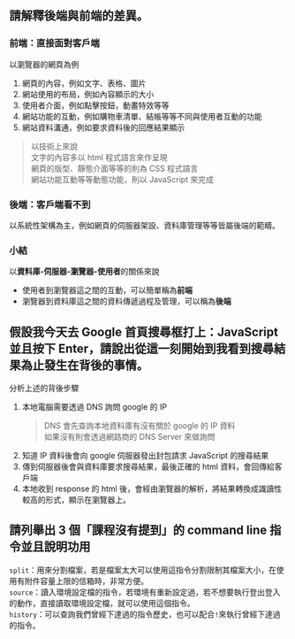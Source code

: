 ## 請解釋後端與前端的差異。
### 前端：直接面對客戶端
以瀏覽器的網頁為例
1. 網頁的內容，例如文字、表格、圖片
1. 網站使用的布局，例如內容顯示的大小
2. 使用者介面，例如點擊按鈕，動畫特效等等
3. 網站功能的互動，例如購物車清單、結帳等等不同與使用者互動的功能
4. 網站資料溝通，例如要求資料後的回應結果顯示
>以技術上來說  
文字的內容多以 html 程式語言來作呈現  
網頁的版型、靜態介面等等的則為 CSS 程式語言  
網站功能互動等等動態功能，則以 JavaScript 來完成

### 後端：客戶端看不到
以系統性架構為主，例如網頁的伺服器架設、資料庫管理等等皆屬後端的範疇。  
### 小結
以**資料庫-伺服器-瀏覽器-使用者**的關係來說  
+ 使用者到瀏覽器這之間的互動，可以簡單稱為**前端**  
+ 瀏覽器到資料庫這之間的資料傳遞過程及管理，可以稱為**後端**
## 假設我今天去 Google 首頁搜尋框打上：JavaScript 並且按下 Enter，請說出從這一刻開始到我看到搜尋結果為止發生在背後的事情。
分析上述的背後步驟
1. 本地電腦需要透過 DNS 詢問 google 的 IP  
    >DNS 會先查詢本地資料庫有沒有關於 google 的 IP 資料  
        如果沒有則會透過網路商的 DNS Server 來做詢問
2. 知道 IP 資料後會向 google 伺服器發出封包請求 JavaScript 的搜尋結果
3. 傳到伺服器後會與資料庫要求搜尋結果，最後正確的 html 資料，會回傳給客戶端
4. 本地收到 response 的 html 後，會經由瀏覽器的解析，將結果轉換成識讀性較高的形式，顯示在瀏覽器上。


## 請列舉出 3 個「課程沒有提到」的 command line 指令並且說明功用

`split`：用來分割檔案，若是檔案太大可以使用這指令分割限制其檔案大小，在使用有附件容量上限的信箱時，非常方便。  
`source`：讀入環境設定檔的指令，若環境有重新設定過，若不想要執行登出登入的動作，直接讀取環境設定檔，就可以使用這個指令。  
`history`：可以查詢我們曾經下達過的指令歷史，也可以配合`!`來執行曾經下達過的指令。